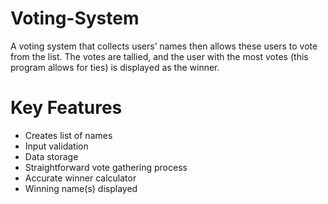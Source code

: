 # Voting-System

A voting system that collects users’ names then allows these users to vote from the list. The votes are tallied, and the user with the most votes (this program allows for ties) is displayed as the winner.

# Key Features

- Creates list of names 
- Input validation 
- Data storage 
- Straightforward vote gathering process 
- Accurate winner calculator 
- Winning name(s) displayed 
